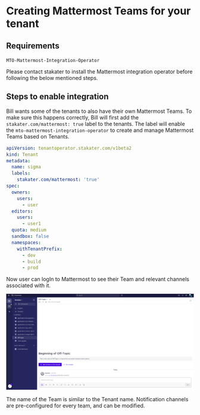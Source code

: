 # Creating Mattermost Teams for your tenant

## Requirements

`MTO-Mattermost-Integration-Operator`

Please contact stakater to install the Mattermost integration operator before following the below mentioned steps.

## Steps to enable integration

Bill wants some of the tenants to also have their own Mattermost Teams. To make sure this happens correctly, Bill will first add the `stakater.com/mattermost: true` label to the tenants.
The label will enable the `mto-mattermost-integration-operator` to create and manage Mattermost Teams based on Tenants.

```yaml
apiVersion: tenantoperator.stakater.com/v1beta2
kind: Tenant
metadata:
  name: sigma
  labels:
    stakater.com/mattermost: 'true'
spec:
  owners:
    users:
      - user
  editors:
    users:
      - user1
  quota: medium
  sandbox: false
  namespaces:
    withTenantPrefix:
      - dev
      - build
      - prod
```

Now user can logIn to Mattermost to see their Team and relevant channels associated with it.

![image](./../images/mattermost-tenant-team.png)

The name of the Team is similar to the Tenant name. Notification channels are pre-configured for every team, and can be modified.
